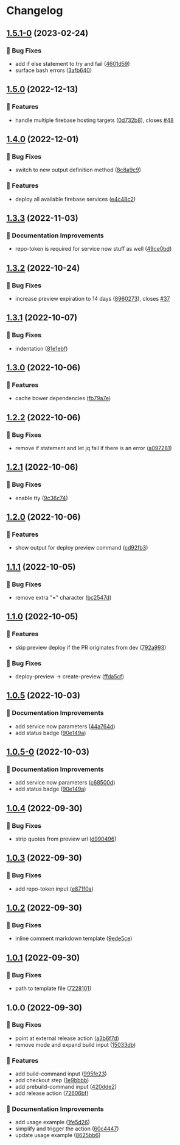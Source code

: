 # Changelog

## [1.5.1-0](https://github.com/agrc/firebase-website-deploy-composite-action/compare/v1.5.0...v1.5.1-0) (2023-02-24)


### 🐛 Bug Fixes

* add if else statement to try and fail ([4601d59](https://github.com/agrc/firebase-website-deploy-composite-action/commit/4601d5958455d94a3fa2a912322ec1a63280a592))
* surface bash errors ([3afb640](https://github.com/agrc/firebase-website-deploy-composite-action/commit/3afb64062bd17101fc11df4d43bc46c4b036c976))

## [1.5.0](https://github.com/agrc/firebase-website-deploy-composite-action/compare/v1.4.0...v1.5.0) (2022-12-13)


### 🚀 Features

* handle multiple firebase hosting targets ([0d732b8](https://github.com/agrc/firebase-website-deploy-composite-action/commit/0d732b8a1a1321a8df8028f7817f766b1f2f47ba)), closes [#48](https://github.com/agrc/firebase-website-deploy-composite-action/issues/48)

## [1.4.0](https://github.com/agrc/firebase-website-deploy-composite-action/compare/v1.3.3...v1.4.0) (2022-12-01)


### 🐛 Bug Fixes

* switch to new output definition method ([8c8a9c9](https://github.com/agrc/firebase-website-deploy-composite-action/commit/8c8a9c90e758f597b137bd5e07c37233fc0ce7c3))


### 🚀 Features

* deploy all available firebase services ([e4c48c2](https://github.com/agrc/firebase-website-deploy-composite-action/commit/e4c48c2364880fe47a3e8d436accfaae269d3b6f))

## [1.3.3](https://github.com/agrc/firebase-website-deploy-composite-action/compare/v1.3.2...v1.3.3) (2022-11-03)


### 📖 Documentation Improvements

* repo-token is required for service now stuff as well ([49ce0bd](https://github.com/agrc/firebase-website-deploy-composite-action/commit/49ce0bd58866241a2c74816f876196e7db1fc32c))

## [1.3.2](https://github.com/agrc/firebase-website-deploy-composite-action/compare/v1.3.1...v1.3.2) (2022-10-24)


### 🐛 Bug Fixes

* increase preview expiration to 14 days ([8960273](https://github.com/agrc/firebase-website-deploy-composite-action/commit/89602735113df47e62e37e9465d6807e5ba9f18a)), closes [#37](https://github.com/agrc/firebase-website-deploy-composite-action/issues/37)

## [1.3.1](https://github.com/agrc/firebase-website-deploy-composite-action/compare/v1.3.0...v1.3.1) (2022-10-07)


### 🐛 Bug Fixes

* indentation ([81e1ebf](https://github.com/agrc/firebase-website-deploy-composite-action/commit/81e1ebf5abd72fba63e8d5b5d5bf546451462cd9))

## [1.3.0](https://github.com/agrc/firebase-website-deploy-composite-action/compare/v1.2.2...v1.3.0) (2022-10-06)


### 🚀 Features

* cache bower dependencies ([fb79a7e](https://github.com/agrc/firebase-website-deploy-composite-action/commit/fb79a7ea17984ea3d208c9877c9c3e6c1e6c4567))

## [1.2.2](https://github.com/agrc/firebase-website-deploy-composite-action/compare/v1.2.1...v1.2.2) (2022-10-06)


### 🐛 Bug Fixes

* remove if statement and let jq fail if there is an error ([a097281](https://github.com/agrc/firebase-website-deploy-composite-action/commit/a097281852c1074daf26fb02b61576b221a5a28f))

## [1.2.1](https://github.com/agrc/firebase-website-deploy-composite-action/compare/v1.2.0...v1.2.1) (2022-10-06)


### 🐛 Bug Fixes

* enable tty ([9c36c74](https://github.com/agrc/firebase-website-deploy-composite-action/commit/9c36c745bd29e204bbbbf4db70fbb8ea69c8cfce))

## [1.2.0](https://github.com/agrc/firebase-website-deploy-composite-action/compare/v1.1.1...v1.2.0) (2022-10-06)


### 🚀 Features

* show output for deploy preview command ([cd92fb3](https://github.com/agrc/firebase-website-deploy-composite-action/commit/cd92fb3e262f3efedb0dd9ff603f4e14786f3e05))

## [1.1.1](https://github.com/agrc/firebase-website-deploy-composite-action/compare/v1.1.0...v1.1.1) (2022-10-05)


### 🐛 Bug Fixes

* remove extra "=" character ([bc2547d](https://github.com/agrc/firebase-website-deploy-composite-action/commit/bc2547d767553bb5bd4b5cb44a6c3921def97dba))

## [1.1.0](https://github.com/agrc/firebase-website-deploy-composite-action/compare/v1.0.5...v1.1.0) (2022-10-05)


### 🚀 Features

* skip preview deploy if the PR originates from dev ([792a993](https://github.com/agrc/firebase-website-deploy-composite-action/commit/792a993b638b0f5d190ea82375c9ae995cafd658))


### 🐛 Bug Fixes

* deploy-preview -> create-preview ([ffda5cf](https://github.com/agrc/firebase-website-deploy-composite-action/commit/ffda5cf246c27f55d4e4af66d22f945d376a6f41))

## [1.0.5](https://github.com/agrc/firebase-website-deploy-composite-action/compare/v1.0.4...v1.0.5) (2022-10-03)


### 📖 Documentation Improvements

* add service now parameters ([44a764d](https://github.com/agrc/firebase-website-deploy-composite-action/commit/44a764db78d19469b56b1da0121dd09bce1c2ead))
* add status badge ([90e149a](https://github.com/agrc/firebase-website-deploy-composite-action/commit/90e149ad6a7490b65c8b6e9a004ff4eed4a9acd5))

## [1.0.5-0](https://github.com/agrc/firebase-website-deploy-composite-action/compare/v1.0.4...v1.0.5-0) (2022-10-03)


### 📖 Documentation Improvements

* add service now parameters ([c68500d](https://github.com/agrc/firebase-website-deploy-composite-action/commit/c68500d70983d9fa94224fe74fc43d0a5beef326))
* add status badge ([90e149a](https://github.com/agrc/firebase-website-deploy-composite-action/commit/90e149ad6a7490b65c8b6e9a004ff4eed4a9acd5))

## [1.0.4](https://github.com/agrc/firebase-website-deploy-composite-action/compare/v1.0.3...v1.0.4) (2022-09-30)


### 🐛 Bug Fixes

* strip quotes from preview url ([d990496](https://github.com/agrc/firebase-website-deploy-composite-action/commit/d9904960288d35bac8a663dcd4ebd4fd177681f1))

## [1.0.3](https://github.com/agrc/firebase-website-deploy-composite-action/compare/v1.0.2...v1.0.3) (2022-09-30)


### 🐛 Bug Fixes

* add repo-token input ([e871f0a](https://github.com/agrc/firebase-website-deploy-composite-action/commit/e871f0a026e048541e2207d85ee813a2accf0753))

## [1.0.2](https://github.com/agrc/firebase-website-deploy-composite-action/compare/v1.0.1...v1.0.2) (2022-09-30)


### 🐛 Bug Fixes

* inline comment markdown template ([9ede5ce](https://github.com/agrc/firebase-website-deploy-composite-action/commit/9ede5ce4c2af2f5749a50a4681f98f33fe7b1f3c))

## [1.0.1](https://github.com/agrc/firebase-website-deploy-composite-action/compare/v1.0.0...v1.0.1) (2022-09-30)


### 🐛 Bug Fixes

* path to template file ([7228101](https://github.com/agrc/firebase-website-deploy-composite-action/commit/7228101156a687c925392bc04eac138cc6b5f19c))

## 1.0.0 (2022-09-30)


### 🐛 Bug Fixes

* point at external release action ([a3b6f7d](https://github.com/agrc/firebase-website-deploy-composite-action/commit/a3b6f7d364e613044bab79da9019e2651f46e9e2))
* remove mode and expand build input ([15033db](https://github.com/agrc/firebase-website-deploy-composite-action/commit/15033dba835d89df8dc259b236cd949e23112689))


### 🚀 Features

* add build-command input ([995fe23](https://github.com/agrc/firebase-website-deploy-composite-action/commit/995fe2361e552bb086ee8944294f2c216aa50d1d))
* add checkout step ([1e9bbbb](https://github.com/agrc/firebase-website-deploy-composite-action/commit/1e9bbbbb306394294c94c3ad2431b5d68da105cd))
* add prebuild-command input ([420dde2](https://github.com/agrc/firebase-website-deploy-composite-action/commit/420dde23597877ead0a502a30e764f17aca97189))
* add release action ([72606bf](https://github.com/agrc/firebase-website-deploy-composite-action/commit/72606bf57289ac1699b55cba70ea00184e1106e4))


### 📖 Documentation Improvements

* add usage example ([1fe5d26](https://github.com/agrc/firebase-website-deploy-composite-action/commit/1fe5d26eccade6d024706e8998f137e5708eec44))
* simplify and trigger the action ([60c4447](https://github.com/agrc/firebase-website-deploy-composite-action/commit/60c44472cf7695b428e50b838761cce0817ec23a))
* update usage example ([8625bb6](https://github.com/agrc/firebase-website-deploy-composite-action/commit/8625bb615133accb02794f8f3ce17a66c2c91b47))
